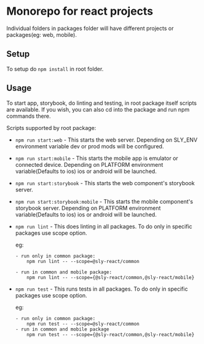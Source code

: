 # Monorepo for react projects

Individual folders in packages folder will have different projects or packages(eg: web, mobile).

## Setup

To setup do ```npm install``` in root folder.

## Usage

To start app, storybook, do linting and testing, in root package itself scripts are available. If you wish, you can also cd into the package and run npm commands there.

Scripts supported by root package:

* ```npm run start:web``` - This starts the web server. Depending on SLY_ENV environment variable dev or prod mods will be configured.
* ```npm run start:mobile``` - This starts the mobile app is emulator or connected device. Depending on PLATFORM environment variable(Defaults to ios) ios or android will be launched.
* ```npm run start:storybook``` - This starts the web component's storybook server.
* ```npm run start:storybook:mobile``` - This starts the mobile component's storybook server. Depending on PLATFORM environment variable(Defaults to ios) ios or android will be launched.
* ```npm run lint``` - This does linting in all packages. To do only in specific packages use scope option.

  eg:

      - run only in common package:
          npm run lint -- --scope=@sly-react/common

      - run in common and mobile package:
          npm run lint -- --scope={@sly-react/common,@sly-react/mobile}

* ```npm run test``` - This runs tests in all packages. To do only in specific packages use scope option.

  eg:
  
      - run only in common package:
          npm run test -- --scope=@sly-react/common
      - run in common and mobile package
          npm run test -- --scope={@sly-react/common,@sly-react/mobile}
